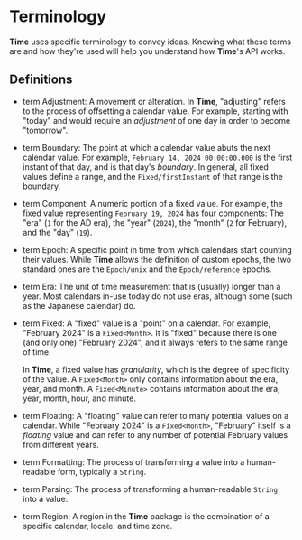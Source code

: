 #  Terminology

**Time** uses specific terminology to convey ideas. Knowing what these terms are and how they're used will help you understand how **Time**'s API works. 

## Definitions

- term Adjustment: A movement or alteration. In **Time**, "adjusting" refers to the process of offsetting a calendar value. For example, starting with "today" and would require an *adjustment* of one day in order to become "tomorrow".
- term Boundary: The point at which a calendar value abuts the next calendar value. For example, `February 14, 2024 00:00:00.000` is the first instant of that day, and is that day's *boundary*. In general, all fixed values define a range, and the ``Fixed/firstInstant`` of that range is the boundary.
- term Component: A numeric portion of a fixed value. For example, the fixed value representing `February 19, 2024` has four components: The "era" (`1` for the AD era), the "year" (`2024`), the "month" (`2` for February), and the "day" (`19`).
- term Epoch: A specific point in time from which calendars start counting their values. While **Time** allows the definition of custom epochs, the two standard ones are the ``Epoch/unix`` and the ``Epoch/reference`` epochs.
- term Era: The unit of time measurement that is (usually) longer than a year. Most calendars in-use today do not use eras, although some (such as the Japanese calendar) do.
- term Fixed: A "fixed" value is a "point" on a calendar. For example, "February 2024" is a `Fixed<Month>`. It is "fixed" because there is one (and only one) "February 2024", and it always refers to the same range of time.

    In **Time**, a fixed value has *granularity*, which is the degree of specificity of the value. A `Fixed<Month>` only contains information about the era, year, and month. A `Fixed<Minute>` contains information about the era, year, month, hour, and minute.
- term Floating: A "floating" value can refer to many potential values on a calendar. While "February 2024" is a `Fixed<Month>`, "February" itself is a *floating* value and can refer to any number of potential February values from different years.
- term Formatting: The process of transforming a value into a human-readable form, typically a `String`.
- term Parsing: The process of transforming a human-readable `String` into a value.
- term Region: A region in the **Time** package is the combination of a specific calendar, locale, and time zone.


